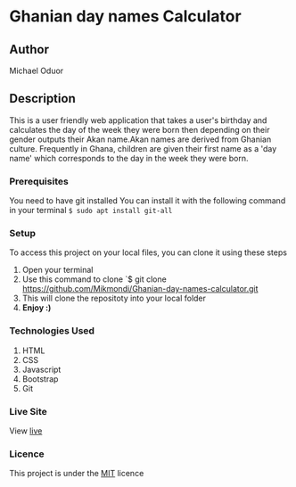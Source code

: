 # Ghanian day names Calculator
## Author
Michael Oduor
## Description
This is a user friendly web application that takes a user's birthday and calculates the day of the week they were born then depending on their gender outputs their Akan name.Akan names are derived from Ghanian culture. Frequently in Ghana, children are given their first name as a 'day name' which corresponds to the day in the week they were born.
### Prerequisites
You need to have git installed
You can install it with the following command in your terminal
`$ sudo apt install git-all`
### Setup
To access this project on your local files, you can clone it using these steps
1. Open your terminal
1. Use this command to clone `$ git clone https://github.com/Mikmondi/Ghanian-day-names-calculator.git
1. This will clone the repositoty into your local folder
1. __Enjoy :)__
### Technologies Used
1. HTML
1. CSS
1. Javascript
1. Bootstrap
1. Git
### Live Site
View [live](https://mikmondi.github.io/Ghanian-day-names-calculator/)
### Licence
This project is under the  [MIT](LICENSE) licence

